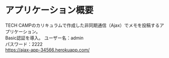 # アプリケーション概要
TECH CAMPのカリキュラムで作成した非同期通信（Ajax）でメモを投稿するアプリケーション。  
Basic認証を導入。
ユーザー名：admin  
パスワード：2222  
https://ajax-app-34566.herokuapp.com/